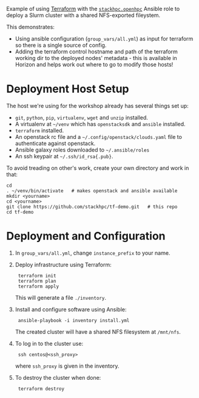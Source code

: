 Example of using [Terraform](https://www.terraform.io/) with the [`stackhpc.openhpc`](https://galaxy.ansible.com/stackhpc/openhpc) Ansible role to deploy a Slurm cluster with a shared NFS-exported fileystem.

This demonstrates:
- Using ansible configuration (`group_vars/all.yml`) as input for terraform so there is a single source of config.
- Adding the terraform control hostname and path of the terraform working dir to the deployed nodes' metadata - this is available in Horizon and helps work out where to go to modify those hosts!

# Deployment Host Setup

The host we're using for the workshop already has several things set up:
- `git`, `python`, `pip`, `virtualenv`, `wget` and `unzip` installed.
- A virtualenv at `~/venv` which has `openstacksdk` and `ansible` installed.
- `terraform` installed.
- An openstack rc file and a `~/.config/openstack/clouds.yaml` file to authenticate against openstack.
- Ansible galaxy roles downloaded to `~/.ansible/roles`
- An ssh keypair at `~/.ssh/id_rsa{.pub}`.

To avoid treading on other's work, create your own directory and work in that:

    cd
    . ~/venv/bin/activate   # makes openstack and ansible available
    mkdir <yourname>
    cd <yourname>
    git clone https://github.com/stackhpc/tf-demo.git   # this repo
    cd tf-demo


# Deployment and Configuration

1. In `group_vars/all.yml`, change `instance_prefix` to your name.

2. Deploy infrastructure using Terraform:

        terraform init
        terraform plan
        terraform apply

   This will generate a file `./inventory`.

3. Install and configure software using Ansible:
    
        ansible-playbook -i inventory install.yml

    The created cluster will have a shared NFS filesystem at `/mnt/nfs`.

4. To log in to the cluster use:

        ssh centos@<ssh_proxy>

   where `ssh_proxy` is given in the inventory.
    

5. To destroy the cluster when done:

        terraform destroy
